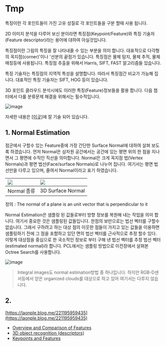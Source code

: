 # Tmp



특징이란 각 포인트들이 가진 고유 성질로 각 포인트들을 구분 할때 사용 됩니다.

2D 이미지 분석을 다루어 보신 분이라면 특징점\(Keypoint/Feature\)와 특징 기술자\(Feature descriptor\)라는 용어에 대하여 아실것입니다.

특징점이란 그림의 특징을 잘 나타내줄 수 있는 부분을 의미 합니다. 대표적으로 다각형의 꼭지점\(corner\)'이나 '선분의 끝점가 있습니다. 특징점은 물체 탐지, 물체 추적, 물체 매칭등에 사용됩니다. 특징점 추출을 위해서 Harris, SIFT, FAST 알고리즘들 있습니다.

특징 기술자는 특징점의 지역적 특성을 설명합니다. 따라서 특징점간 비교가 가능해 집니다. 대표적인 특징 기술자는 SIFT, HOG 등이 있습니다.

3D 포인트 클라우드 분석시에도 이러한 특징\(Feature\)정보들을 활용 합니다. 다음 챕터에서 다룰 분류문제 해결을 위해서는 필수적입니다.

![image](https://user-images.githubusercontent.com/17797922/47074467-68e8ff80-d235-11e8-9c5c-541cf31ac671.png)

자세한 내용은 [\[이곳\]](http://robotica.unileon.es/index.php/PCL/OpenNI_tutorial_4:_3D_object_recognition_%28descriptors%29)에 잘 기술 되어 있습니다.

## 1. Normal Estimation

점군에서 구할수 있는 Feature중에 가장 간단한 Surface Normal에 대하여 살펴 보도록 하겠습니다. 먼저 Normal은 삼차원 공간에서는 공간에 있는 평면 위의 한 점을 지나면서 그 평면에 수직인 직선을 의미합니다. Normal은 크게 꼭지점 법\(Vertex Normals\)과 평면 법선\(Face/surface Normals\)로 나누어 집니다. 여기서는 평면 법선만을 다루고 있으며, 줄여서 Normal이라고 표기 하였습니다.

| ![](https://i.imgur.com/eMhFGch.png) | ![](https://i.imgur.com/i6n3yEa.png) |
| :--- | :--- |
| Normal 종류 | 3D Surface Normal |

정의 : The normal of a plane is an unit vector that is perpendicular to it

Normal Estimation은 샘플링 된 값들로부터 방향 정보를 복원해 내는 작업을 의미 합니다. 여기서 중요한 것은 샘플링된 값들입니다. 한점의 보만으로는 법선 벡터를 구할수 없습니다. 그래서 구하려고 하는 대상 점의 이웃한 점들이 가지고 있는 값들을 이용하면 샘플링하기 전에 그 점을 포함하고 있던 면의 법선 벡터를 근사적으로 추정 할수 있다. 이렇게 대상점을 중심으로 한 국소적인 정보로 부터 구해 낸 법선 벡터를 추정 법선 벡터\(estimated normal\)라 합니다. PCL에서는 샘플링 방법으로 이전장에서 살펴본 Octree Search를 사용합니다.

![image](https://user-images.githubusercontent.com/17797922/41693140-e87b4298-753e-11e8-8d66-0c1ca989e531.png)

> Integral images도 normal estimation방법 중 하나입니다. 하지만 RGB-D센서등에서 얻은 organized clouds를 대상으로 하고 있어 여기서는 다루지 않습니다.

## 2.

[https://laonple.blog.me/221195959435](https://laonple.blog.me/221195959435)

* [Overview and Comparison of Features](https://github.com/PointCloudLibrary/pcl/wiki/Overview-and-Comparison-of-Features)
* [3D object recognition \(descriptors\)](http://robotica.unileon.es/index.php/PCL/OpenNI_tutorial_4:_3D_object_recognition_%28descriptors%29)
* [Keypoints and Features](http://www.pointclouds.org/assets/uploads/cglibs13_features.pdf)

